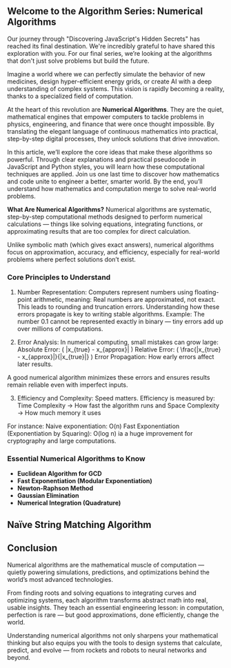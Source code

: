 ## Welcome to the Algorithm Series: Numerical Algorithms

Our journey through "Discovering JavaScript's Hidden Secrets" has reached its final destination. We're incredibly grateful to have shared this exploration with you. For our final series, we’re looking at the algorithms that don't just solve problems but build the future.

Imagine a world where we can perfectly simulate the behavior of new medicines, design hyper-efficient energy grids, or create AI with a deep understanding of complex systems. This vision is rapidly becoming a reality, thanks to a specialized field of computation.

At the heart of this revolution are **Numerical Algorithms**. They are the quiet, mathematical engines that empower computers to tackle problems in physics, engineering, and finance that were once thought impossible. By translating the elegant language of continuous mathematics into practical, step-by-step digital processes, they unlock solutions that drive innovation.

In this article, we’ll explore the core ideas that make these algorithms so powerful. Through clear explanations and practical pseudocode in JavaScript and Python styles, you will learn how these computational techniques are applied. Join us one last time to discover how mathematics and code unite to engineer a better, smarter world.
By the end, you’ll understand how mathematics and computation merge to solve real-world problems.

**What Are Numerical Algorithms?**
Numerical algorithms are systematic, step-by-step computational methods designed to perform numerical calculations — things like solving equations, integrating functions, or approximating results that are too complex for direct calculation.

Unlike symbolic math (which gives exact answers), numerical algorithms focus on approximation, accuracy, and efficiency, especially for real-world problems where perfect solutions don’t exist.

### Core Principles to Understand
1. Number Representation:  Computers represent numbers using floating-point arithmetic, meaning: Real numbers are approximated, not exact. This leads to rounding and truncation errors. Understanding how these errors propagate is key to writing stable algorithms.
Example: The number 0.1 cannot be represented exactly in binary — tiny errors add up over millions of computations.

2. Error Analysis: In numerical computing, small mistakes can grow large:
Absolute Error: ( |x_{true} - x_{approx}| )
Relative Error: ( \frac{|x_{true} - x_{approx}|}{|x_{true}|} )
Error Propagation: How early errors affect later results.

A good numerical algorithm minimizes these errors and ensures results remain reliable even with imperfect inputs.

3. Efficiency and Complexity: Speed matters. Efficiency is measured by: Time Complexity → How fast the algorithm runs and Space Complexity → How much memory it uses

For instance:
Naive exponentiation: O(n) Fast Exponentiation (Exponentiation by Squaring): O(log n) ia a huge improvement for cryptography and large computations.

### Essential Numerical Algorithms to Know

* **Euclidean Algorithm for GCD**
* **Fast Exponentiation (Modular Exponentiation)**
* **Newton-Raphson Method**
* **Gaussian Elimination**
* **Numerical Integration (Quadrature)**

## Naïve String Matching Algorithm

##  Conclusion

Numerical algorithms are the mathematical muscle of computation — quietly powering simulations, predictions, and optimizations behind the world’s most advanced technologies.

From finding roots and solving equations to integrating curves and optimizing systems, each algorithm transforms abstract math into real, usable insights.
They teach an essential engineering lesson: in computation, perfection is rare — but good approximations, done efficiently, change the world.

Understanding numerical algorithms not only sharpens your mathematical thinking but also equips you with the tools to design systems that calculate, predict, and evolve — from rockets and robots to neural networks and beyond.